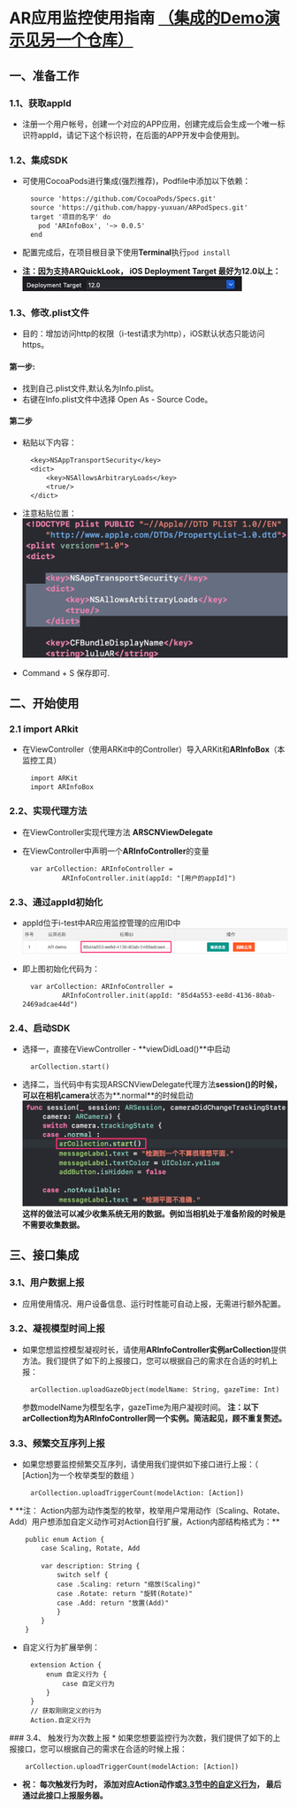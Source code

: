 # AR应用监控使用指南 [（集成的Demo演示见另一个仓库）](https://github.com/happy-yuxuan/ARPuttingGoods)
## 一、准备工作
### 1.1、获取appId
* 注册一个用户帐号，创建一个对应的APP应用，创建完成后会生成一个唯一标识符appId，请记下这个标识符，在后面的APP开发中会使用到。

### 1.2、集成SDK
* 可使用CocoaPods进行集成(强烈推荐)，Podfile中添加以下依赖：

        source 'https://github.com/CocoaPods/Specs.git'
        source 'https://github.com/happy-yuxuan/ARPodSpecs.git'
        target '项目的名字' do
          pod 'ARInfoBox', '~> 0.0.5'
        end

* 配置完成后，在项目根目录下使用**Terminal**执行`pod install`
* **注：因为支持ARQuickLook， iOS Deployment Target 最好为12.0以上：**![](media/15572959501977/15573237146283.jpg)

### 1.3、修改.plist文件
* 目的：增加访问http的权限（i-test请求为http），iOS默认状态只能访问https。

#### 第一步:
* 找到自己.plist文件,默认名为Info.plist。
* 右键在Info.plist文件中选择 Open As - Source Code。

#### 第二步
* 粘贴以下内容：
        
        <key>NSAppTransportSecurity</key>
    	<dict>
    		<key>NSAllowsArbitraryLoads</key>
    		<true/>
    	</dict>

* 注意粘贴位置： 
        ![-w566](media/15572959501977/15574583982112.jpg)

* Command + S 保存即可.

## 二、开始使用
### 2.1 import ARkit
* 在ViewController（使用ARKit中的Controller）导入ARKit和**ARInfoBox**（本监控工具）
        
        import ARKit
        import ARInfoBox

### 2.2、实现代理方法

* 在ViewController实现代理方法 **ARSCNViewDelegate** 
* 在ViewController中声明一个**ARInfoController**的变量

        var arCollection: ARInfoController = 
                ARInfoController.init(appId: "[用户的appId]")

### 2.3、通过appId初始化
* appId位于i-test中AR应用监控管理的应用ID中![EE2C192F-10FB-46BD-A265-03AA0DEAEBB6](media/15572959501977/EE2C192F-10FB-46BD-A265-03AA0DEAEBB6.png)
* 即上图初始化代码为：
        
        var arCollection: ARInfoController = 
                ARInfoController.init(appId: "85d4a553-ee8d-4136-80ab-2469adcae44d")

### 2.4、启动SDK
* 选择一，直接在ViewController - **viewDidLoad()**中启动

        arCollection.start()
        
* 选择二，当代码中有实现ARSCNViewDelegate代理方法**session()**的时候，可以在相机**camera**状态为**.normal**的时候启动![97B2F826-A189-4C7A-8E38-21FA235A22F8](media/15572959501977/97B2F826-A189-4C7A-8E38-21FA235A22F8.png)**这样的做法可以减少收集系统无用的数据。例如当相机处于准备阶段的时候是不需要收集数据。**

## 三、接口集成
### 3.1、用户数据上报
* 应用使用情况、用户设备信息、运行时性能可自动上报，无需进行额外配置。

### 3.2、凝视模型时间上报
* 如果您想监控模型凝视时长，请使用**ARInfoController实例arCollection**提供方法。我们提供了如下的上报接口，您可以根据自己的需求在合适的时机上报：

        arCollection.uploadGazeObject(modelName: String, gazeTime: Int)
        
  参数modelName为模型名字，gazeTime为用户凝视时间。
  **注：以下arCollection均为ARInfoController同一个实例。简洁起见，顾不重复赘述。**

### 3.3、频繁交互序列上报
* 如果您想要监控频繁交互序列，请使用我们提供如下接口进行上报：（ [Action]为一个枚举类型的数组 ）

        arCollection.uploadTriggerCount(modelAction: [Action])
        
<span id="3.3">
* **注： Action内部为动作类型的枚举，枚举用户常用动作（Scaling、Rotate、Add）用户想添加自定义动作可对Action自行扩展，Action内部结构格式为：**

        public enum Action {
            case Scaling, Rotate, Add
        
            var description: String {
                switch self {
                case .Scaling: return "缩放(Scaling)"
                case .Rotate: return "旋转(Rotate)"
                case .Add: return "放置(Add)"
                }
            }
        }

* 自定义行为扩展举例：

        extension Action {
            enum 自定义行为 {
                case 自定义行为
            }
        }
        // 获取刚刚定义的行为
        Action.自定义行为
</span>
### 3.4、 触发行为次数上报
* 如果您想要监控行为次数，我们提供了如下的上报接口，您可以根据自己的需求在合适的时候上报：

        arCollection.uploadTriggerCount(modelAction: [Action])
        
* **祝： 每次触发行为时， 添加对应Action动作或[3.3节中的自定义行为](#3.3)， 最后通过此接口上报服务器。**
